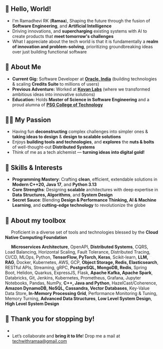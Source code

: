 ## 🐼 Hello, World! 

- I'm Ramadhevi RK (**Ramaa**), Shaping the future through the fusion of **Software Engineering**, and **Artificial Intelligence**
- Driving innovations, and **supercharging** existing systems with AI to create products that **meet tomorrow's challenges**
- What I appreciate about the tech world is that it is fundamentally a **realm of innovation and problem-solving**, prioritizing groundbreaking ideas over just building functional software

## 🥑 About Me

- **Current Gig:** Software Developer at **[Oracle, India](https://oracle.com)** (building technologies & scaling **Credits Suite** to millions of users)
- **Previous Adventure:** Worked at **[Kovan Labs](https://kovanlabs.com)** (where we transformed ambitious ideas into innovative solutions)  
- **Education:** Holds **Master of Science in Software Engineering** and a proud alumna of **[PSG College of Technology](https://www.psgtech.edu/index1.php)**

## 🏄‍♀️ My Passion

- Having fun **deconstructing** complex challenges into simpler ones & **taking ideas to design** & **design to scalable solutions**
- Enjoys **building tools and technologies**, and **explores** the **nuts & bolts** of well-thought-out **Distributed Systems**
- Think of me as a tech alchemist — **turning ideas into digital gold!**

## 🌸 Skills & Interests

- **Programming Mastery**: Crafting **clean**, efficient, extendable solutions in **Modern C++20, Java 17**, and **Python 3.13**
- **Core Strengths**: Designing **scalable** architectures with deep expertise in **Data Structures, Algorithms**, and **System Design**
- **Secret Sauce**: Blending **Design & Performance Thinking, AI & Machine Learning**, and **cutting-edge technology** to revolutionize the globe

## 💼 About my toolbox

&nbsp;&nbsp;&nbsp;&nbsp; Proficient in a diverse set of tools and technologies blessed by the **Cloud Native Computing Foundation**

&nbsp;&nbsp;&nbsp;&nbsp; **Microservices Architecture**, OpenAPI, **Distributed Systems**, CQRS, Load Balancing, Horizontal Scaling, Fault Tolerance, Distributed Tracing, CI/CD, MLOps, Python, **TensorFlow, PyTorch, Keras**, Scikit-learn, **LLM, RAG**, Docker, Kubernetes, AWS, GCP, **Object Storage, Redis, Elasticsearch**, RESTful APIs, Streaming, gRPC, **PostgreSQL, MongoDB, Redis**, Spring Boot, Helidon, Quarkus, ExpressJS, Flask, **Apache Kafka, Apache Spark**, Databricks, Git, Jenkins, Kubernetes, Prometheus, Grafana, Jupyter Notebooks, Pandas, NumPy, **C++, Java and Python**,  HazelCast/Coherence, **Amazon DynamoDB, NoSQL, Cassandra, Vector Databases**, Key-Value Data Store, **In-Memory Processing Grid**, Performance Monitoring & Tuning, Memory Turning, **Advanced Data Structures**, **Low Level System Design**, **High Level System Design**

## 🚀 Thank you for stopping by!
- 
- Let’s collaborate and **bring it to life**! Drop me a mail at [techwithramaa@gmail.com](mailto:TechWithRamaa@example.com)

